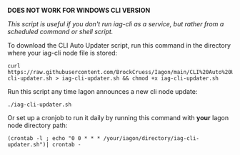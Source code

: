 **DOES NOT WORK FOR WINDOWS CLI VERSION**

*This script is useful if you don't run iag-cli as a service, but rather from a scheduled command or shell script.*

To download the CLI Auto Updater script, run this command in the directory where your iag-cli node file is stored:

```
curl https://raw.githubusercontent.com/BrockCruess/Iagon/main/CLI%20Auto%20Updater/iag-cli-updater.sh > iag-cli-updater.sh && chmod +x iag-cli-updater.sh
```

Run this script any time Iagon announces a new cli node update:

```
./iag-cli-updater.sh
```

Or set up a cronjob to run it daily by running this command with **your** Iagon node directory path:

```
(crontab -l ; echo "0 0 * * * /your/iagon/directory/iag-cli-updater.sh")| crontab -
```
